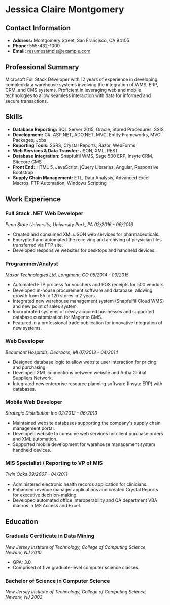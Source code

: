 # Jessica Claire Montgomery

## Contact Information
- **Address:** Montgomery Street, San Francisco, CA 94105
- **Phone:** 555-432-1000
- **Email:** resumesample@example.com

## Professional Summary
Microsoft Full Stack Developer with 12 years of experience in developing complex data warehouse systems involving the integration of WMS, ERP, CRM, and CMS systems. Proficient in leveraging web and mobile technologies to allow seamless interaction with data for informed and secure transactions.

## Skills
- **Database Reporting:** SQL Server 2015, Oracle, Stored Procedures, SSIS
- **Development:** C#, ASP.NET, ADO.NET, MVC, Entity Frameworks, MVC Packages, Jobs
- **Reporting Tools:** SSRS, Crystal Reports, Razor, WebForms
- **Web Services & Data Transfer:** JSON, XML, REST
- **Database Integration:** Snapfulfil WMS, Sage 500 ERP, Insyte CRM, Sitecore CMS
- **Front End:** HTML 5, JavaScript, jQuery Libraries, Angular, Responsive Bootstrap
- **Supply Chain Management:** ETL, Data Analysis, Advanced Excel Macros, FTP Automation, Windows Scripting

## Work Experience

### Full Stack .NET Web Developer
*Penn State University, University Park, PA*
*02/2016 - 06/2016*
- Created and consumed XML/JSON web services for pharmaceuticals.
- Encrypted and automated the receiving and archiving of physician files transferred via FTP site.
- Developed responsive websites for desktops and handheld devices.

### Programmer/Analyst
*Maxar Technologies Ltd, Longmont, CO*
*05/2014 - 09/2015*
- Automated FTP process for vouchers and POS receipts for 500 vendors.
- Developed in-house procurement software and database, allowing growth from 55 to 120 stores in 2 years.
- Integrated new warehouse management system (Snapfulfil Cloud WMS) and new point of sales system.
- Incorporated systems of newly acquired businesses and supported database customization for Magento CMS.
- Featured in a professional trade publication for innovative integration of new systems.

### Web Developer
*Beaumont Hospitals, Dearborn, MI*
*07/2013 - 04/2014*
- Designed database logic to allow website user interaction for pricing and purchasing.
- Developed XML connections between website and Ariba Global Suppliers Network.
- Integrated new enterprise resource planning software (Insyte ERP) with databases.

### Mobile Web Developer
*Strategic Distribution Inc*
*02/2012 - 06/2013*
- Maintained website databases supporting the company's supply chain management portal.
- Developed website to consume web services for client purchase orders and XML automation.
- Supported mobile development for warehouse management system handheld devices.

### MIS Specialist / Reporting to VP of MIS
*Twin Oaks*
*09/2007 - 04/2011*
- Administered electronic health records application for clinicians.
- Enhanced revenue manager applications and created Crystal Reports for executive decision-making.
- Developed automated office interoperability and QA department VBA macros in MS Access and Excel.

## Education

### Graduate Certificate in Data Mining
*New Jersey Institute of Technology, College of Computing Science, Newark, NJ*
*2010*
- GPA: 3.0
- Comprised of five graduate-level computer science classes.

### Bachelor of Science in Computer Science
*New Jersey Institute of Technology, College of Computing Science, Newark, NJ*
*2002*